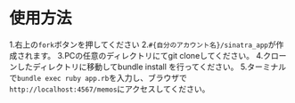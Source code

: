 # 使用方法
1.右上の```fork```ボタンを押してください
2.```#{自分のアカウント名}/sinatra_app```が作成されます。
3.PCの任意のディレクトリにてgit cloneしてください。
4.クローンしたディレクトリに移動してbundle install を行ってください。
5.ターミナルで```bundle exec ruby app.rb```を入力し、ブラウザで```http://localhost:4567/memos```にアクセスしてください。

